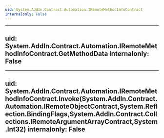 ```yaml
---
uid: System.AddIn.Contract.Automation.IRemoteMethodInfoContract
internalonly: False
---
```


---
uid: System.AddIn.Contract.Automation.IRemoteMethodInfoContract.GetMethodData
internalonly: False
---

---
uid: System.AddIn.Contract.Automation.IRemoteMethodInfoContract.Invoke(System.AddIn.Contract.Automation.IRemoteObjectContract,System.Reflection.BindingFlags,System.AddIn.Contract.Collections.IRemoteArgumentArrayContract,System.Int32)
internalonly: False
---
